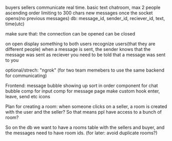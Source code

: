 buyers sellers communicate real time.
basic text chatroom, max 2 people
ascending order
limiting to 300 chars
new messages once the socket opens(no previous messages)
db: message_id, sender_id, reciever_id, text, time(utc)


make sure that:
the connection can be opened
can be closed

on open display something to both users
recognize users(that they are different people)
when a message is sent, the sender knows that the message was sent
as reciever you need to be told that a message was sent to you

optional/strech: "ngrok" (for two team memebers to use the same backend for communicating)

Frontend:
message bubble showing up
sort in order
component for chat bubble
comp for input
comp for message page
make custom hook
enter, leave, send etc icons


Plan for creating a room:
when someone clicks on a seller, a room is created with the user and the seller?
So that means ppl have access to a bunch of room?

So on the db we want to have a rooms table with the sellers and buyer,
and the messages need to have room ids.
(for later: avoid duplicate rooms?)


